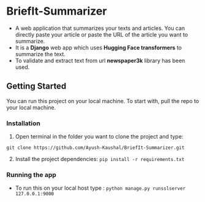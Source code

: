 # BriefIt-Summarizer

- A web application that summarizes your texts and articles. You can directly paste your article or paste the URL of the article you want to summarize.
- It is a **Django** web app which uses **Hugging Face transformers** to summarize the text. 
- To validate and extract text from url **newspaper3k** library has been used.

## Getting Started
You can run this project on your local machine. To start with, pull the repo to your local machine.

### Installation
1. Open terminal in the folder you want to clone the project and type:  

```git clone https://github.com/Ayush-Kaushal/BriefIt-Summarizer.git```

2. Install the project dependencies:
```pip install -r requirements.txt```

### Running the app
- To run this on your local host type :
```python manage.py runsslserver 127.0.0.1:9000```
